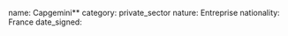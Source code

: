 name: Capgemini**
category: private_sector
nature:  Entreprise
nationality: France
date_signed:
    